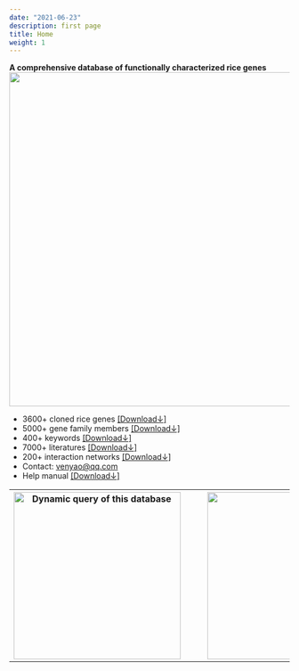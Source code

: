 ```yaml
---
date: "2021-06-23"
description: first page
title: Home
weight: 1
---
```


<head>
<meta name="referrer" content="z">
</head>

__A comprehensive database of functionally characterized rice genes__
<a href="https://doi.org/10.1093/gigascience/gix119" target="_blank"><img src="https://funricegenes.github.io/images/citation.png" style="width: 600px;"/></a>
* 3600+ cloned rice genes [[Download↓]](https://funricegenes.github.io/geneInfo.table.txt)  
* 5000+ gene family members [[Download↓]](https://funricegenes.github.io/famInfo.table.txt)  
* 400+ keywords [[Download↓]](https://funricegenes.github.io/geneKeyword.table.txt)  
* 7000+ literatures [[Download↓]](https://funricegenes.github.io/reference.table.txt)  
* 200+ interaction networks [[Download↓]](https://funricegenes.github.io/net.pdf)  
* Contact: venyao@qq.com   
* Help manual [[Download↓]](https://funricegenes.github.io/help.pdf)  

<table align="center">
<tr>
<th>
<a href="http://venyao.xyz/RICENCODE/" target="_blank"><img src="https://funricegenes.github.io/images/funShiny.png" alt="Dynamic query of this database" style="width: 300px;"/></a>
</th>
<th></th><th></th>
<th>
<a href="https://doi.org/10.1093/gigascience/gix119" target="_blank"><img src="https://funricegenes.github.io/images/gigascience.png" style="width: 300px;"/></a>
</th>
</tr>
</table>
</label>
</form>
